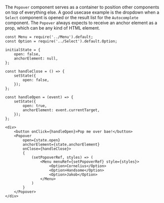 The `Popover` component serves as a container to position other components on top of everything else. 
A good usecase example is the dropdown when a `Select` component is opened or the result list for the `Autocomplete` 
component. The `Popover` always expects to receive an anchor element as a prop, which can be any kind of HTML
element.

```
const Menu = require('../Menu').default;
const Option = require('../Select').default.Option;

initialState = {
    open: false,
    anchorElement: null,
};

const handleClose = () => {
    setState({
        open: false,
    });
};

const handleOpen = (event) => {
    setState({
        open: true,
        anchorElement: event.currentTarget,
    });
};

<div>
    <button onClick={handleOpen}>Pop me over bae!</button>
    <Popover
        open={state.open}
        anchorElement={state.anchorElement}
        onClose={handleClose}>
        {
            (setPopoverRef, styles) => (
                <Menu menuRef={setPopoverRef} style={styles}>
                    <Option>Cornelius</Option>
                    <Option>Handsome</Option>
                    <Option>Jakob</Option>
                </Menu>
            )
        }
    </Popover>
</div>
```
